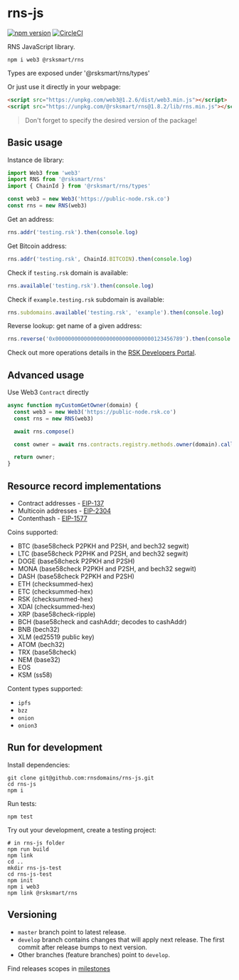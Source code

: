 # rns-js

[![npm version](https://badge.fury.io/js/%40rsksmart%2Frns.svg)](https://badge.fury.io/js/%40rsksmart%2Frns)
[![CircleCI](https://circleci.com/gh/rnsdomains/rns-js.svg?style=svg)](https://circleci.com/gh/rnsdomains/rns-js)

RNS JavaScript library.

```
npm i web3 @rsksmart/rns
```

Types are exposed under '@rsksmart/rns/types'

Or just use it directly in your webpage:
```html
<script src="https://unpkg.com/web3@1.2.6/dist/web3.min.js"></script>
<script src="https://unpkg.com/@rsksmart/rns@1.8.2/lib/rns.min.js"></script>
```
> Don't forget to specify the desired version of the package!

## Basic usage

Instance de library:

```javascript
import Web3 from 'web3'
import RNS from '@rsksmart/rns'
import { ChainId } from '@rsksmart/rns/types'

const web3 = new Web3('https://public-node.rsk.co')
const rns = new RNS(web3)
```

Get an address:
```javascript
rns.addr('testing.rsk').then(console.log)
```

Get Bitcoin address:
```javascript
rns.addr('testing.rsk', ChainId.BITCOIN).then(console.log)
```

Check if `testing.rsk` domain is available:
```javascript
rns.available('testing.rsk').then(console.log)
```

Check if `example.testing.rsk` subdomain is available:
```javascript
rns.subdomains.available('testing.rsk', 'example').then(console.log)
```

Reverse lookup: get name of a given address:
```javascript
rns.reverse('0x0000000000000000000000000000000123456789').then(console.log)
```

Check out more operations details in the [RSK Developers Portal](https://developers.rsk.co/rif/rns/libs/javascript/Operations/).

## Advanced usage

Use Web3 `Contract` directly

```javascript
async function myCustomGetOwner(domain) {
  const web3 = new Web3('https://public-node.rsk.co')
  const rns = new RNS(web3)

  await rns.compose()

  const owner = await rns.contracts.registry.methods.owner(domain).call()

  return owner;
}
```

## Resource record implementations

- Contract addresses - [EIP-137](https://eips.ethereum.org/EIPS/eip-137#resolver-specification)
- Multicoin addresses - [EIP-2304](https://eips.ethereum.org/EIPS/eip-2304)
- Contenthash - [EIP-1577](https://eips.ethereum.org/EIPS/eip-1577)

Coins supported:

 - BTC (base58check P2PKH and P2SH, and bech32 segwit)
 - LTC (base58check P2PHK and P2SH, and bech32 segwit)
 - DOGE (base58check P2PKH and P2SH)
 - MONA (base58check P2PKH and P2SH, and bech32 segwit)
 - DASH (base58check P2PKH and P2SH)
 - ETH (checksummed-hex)
 - ETC (checksummed-hex)
 - RSK (checksummed-hex)
 - XDAI (checksummed-hex)
 - XRP (base58check-ripple)
 - BCH (base58check and cashAddr; decodes to cashAddr)
 - BNB (bech32)
 - XLM (ed25519 public key)
 - ATOM (bech32)
 - TRX (base58check)
 - NEM (base32)
 - EOS
 - KSM (ss58)
 
 Content types supported:
 
 - `ipfs`
 - `bzz`
 - `onion`
 - `onion3`

## Run for development

Install dependencies:

```
git clone git@github.com:rnsdomains/rns-js.git
cd rns-js
npm i
```

Run tests:

```
npm test
```

Try out your development, create a testing project:

```
# in rns-js folder
npm run build
npm link
cd ..
mkdir rns-js-test
cd rns-js-test
npm init
npm i web3
npm link @rsksmart/rns
```

## Versioning

- `master` branch point to latest release.
- `develop` branch contains changes that will apply next release. The first commit after release bumps to next version.
- Other branches (feature branches) point to `develop`.

Find releases scopes in [milestones](https://github.com/rnsdomains/rns-js/milestones)

